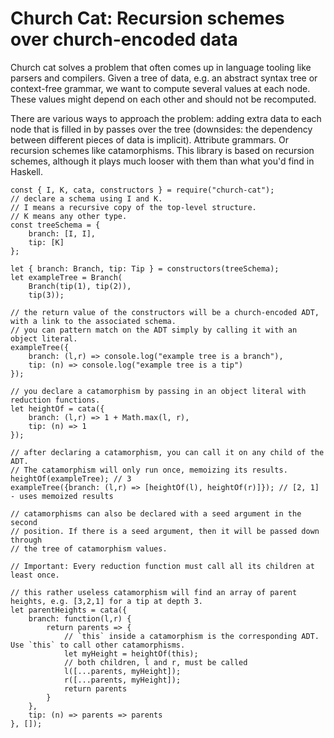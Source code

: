 Church Cat: Recursion schemes over church-encoded data
======================================================

Church cat solves a problem that often comes up in language tooling like
parsers and compilers. Given a tree of data, e.g. an abstract syntax tree or
context-free grammar, we want to compute several values at each node. These
values might depend on each other and should not be recomputed.

There are various ways to approach the problem: adding extra data to each node
that is filled in by passes over the tree (downsides: the dependency between
different pieces of data is implicit). Attribute grammars. Or recursion schemes
like catamorphisms. This library is based on recursion schemes, although it
plays much looser with them than what you'd find in Haskell.

~~~{.javasript}
const { I, K, cata, constructors } = require("church-cat");
// declare a schema using I and K. 
// I means a recursive copy of the top-level structure. 
// K means any other type.
const treeSchema = {
    branch: [I, I],
    tip: [K]
};

let { branch: Branch, tip: Tip } = constructors(treeSchema);
let exampleTree = Branch(
    Branch(tip(1), tip(2)), 
    tip(3));

// the return value of the constructors will be a church-encoded ADT, with a link to the associated schema.
// you can pattern match on the ADT simply by calling it with an object literal.
exampleTree({
    branch: (l,r) => console.log("example tree is a branch"), 
    tip: (n) => console.log("example tree is a tip")
});

// you declare a catamorphism by passing in an object literal with reduction functions.
let heightOf = cata({
    branch: (l,r) => 1 + Math.max(l, r),
    tip: (n) => 1
});

// after declaring a catamorphism, you can call it on any child of the ADT. 
// The catamorphism will only run once, memoizing its results.
heightOf(exampleTree); // 3
exampleTree({branch: (l,r) => [heightOf(l), heightOf(r)]}); // [2, 1] - uses memoized results

// catamorphisms can also be declared with a seed argument in the second 
// position. If there is a seed argument, then it will be passed down through
// the tree of catamorphism values.

// Important: Every reduction function must call all its children at least once.

// this rather useless catamorphism will find an array of parent heights, e.g. [3,2,1] for a tip at depth 3.
let parentHeights = cata({
    branch: function(l,r) { 
        return parents => {
            // `this` inside a catamorphism is the corresponding ADT. Use `this` to call other catamorphisms.
            let myHeight = heightOf(this);
            // both children, l and r, must be called
            l([...parents, myHeight]); 
            r([...parents, myHeight]); 
            return parents
        }
    },
    tip: (n) => parents => parents
}, []);
~~~
